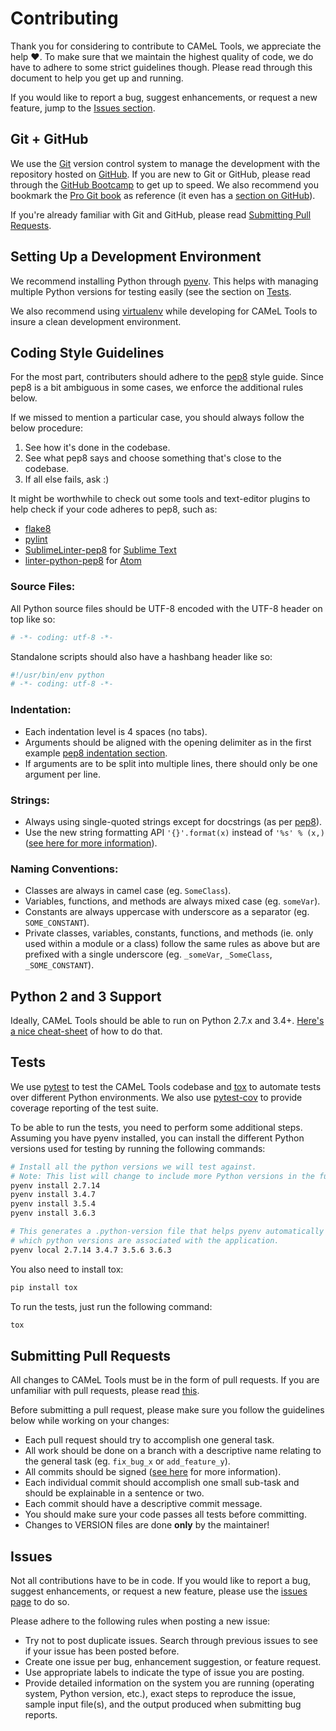# Contributing

Thank you for considering to contribute to CAMeL Tools, we appreciate the help :heart:.
To make sure that we maintain the highest quality of code, we do have to adhere to some strict guidelines though.
Please read through this document to help you get up and running.

If you would like to report a bug, suggest enhancements, or request a new feature, jump to the [Issues section](#issues).


## Git + GitHub
We use the [Git](https://git-scm.com/) version control system to manage the development with the repository hosted on [GitHub](https://github.com).
If you are new to Git or GitHub, please read through the [GitHub Bootcamp](https://help.github.com/categories/bootcamp/) to get up to speed.
We also recommend you bookmark the [Pro Git book](https://git-scm.com/book/en/v2) as reference (it even has a [section on GitHub](https://git-scm.com/book/en/v2/GitHub-Account-Setup-and-Configuration)). 

If you're already familiar with Git and GitHub, please read [Submitting Pull Requests](#submitting-pull-requests).


## Setting Up a Development Environment

We recommend installing Python through [pyenv](https://github.com/pyenv/pyenv).
This helps with managing multiple Python versions for testing easily (see the section on [Tests](#tests).

We also recommend using [virtualenv](https://virtualenv.pypa.io/en/stable/) while developing for CAMeL Tools to insure a clean development environment.


## Coding Style Guidelines
For the most part, contributers should adhere to the [pep8](https://www.python.org/dev/peps/pep-0008) style guide. Since pep8 is a bit ambiguous in some cases, we enforce the additional rules below.

If we missed to mention a particular case, you should always follow the below procedure:

1. See how it's done in the codebase.
2. See what pep8 says and choose something that's close to the codebase.
3. If all else fails, ask :)

It might be worthwhile to check out some tools and text-editor plugins to help check if your code adheres to pep8, such as:

* [flake8](https://pypi.python.org/pypi/flake8)
* [pylint](https://www.pylint.org/)
* [SublimeLinter-pep8](https://github.com/SublimeLinter/SublimeLinter-pep8) for [Sublime Text](https://www.sublimetext.com/)
* [linter-python-pep8](https://atom.io/packages/linter-python-pep8) for [Atom](https://atom.io/)

### Source Files:

All Python source files should be UTF-8 encoded with the UTF-8 header on top like so:

```python
# -*- coding: utf-8 -*-
```

Standalone scripts should also have a hashbang header like so:

```python
#!/usr/bin/env python
# -*- coding: utf-8 -*-
```

### Indentation:

* Each indentation level is 4 spaces (no tabs).
* Arguments should be aligned with the opening delimiter as in the first example [pep8 indentation section](https://www.python.org/dev/peps/pep-0008/#indentation).
* If arguments are to be split into multiple lines, there should only be one argument per line.

### Strings:

* Always using single-quoted strings except for docstrings (as per [pep8](https://www.python.org/dev/peps/pep-0008/#string-quotes)).
* Use the new string formatting API `'{}'.format(x)` instead of `'%s' % (x,)` ([see here for more information](https://pyformat.info/)).

### Naming Conventions:

* Classes are always in camel case (eg. `SomeClass`).
* Variables, functions, and methods are always mixed case (eg. `someVar`).
* Constants are always uppercase with underscore as a separator (eg. `SOME_CONSTANT`).
* Private classes, variables, constants, functions, and methods (ie. only used within a module or a class)
follow the same rules as above but are prefixed with a single underscore (eg. `_someVar`, `_SomeClass`, `_SOME_CONSTANT`).

## Python 2 and 3 Support

Ideally, CAMeL Tools should be able to run on Python 2.7.x and 3.4+.
[Here's a nice cheat-sheet](http://python-future.org/compatible_idioms.html) of how to do that.


## Tests
We use [pytest](https://docs.pytest.org) to test the CAMeL Tools codebase and [tox](https://tox.readthedocs.io/en/latest/) to automate tests over different Python environments.
We also use [pytest-cov](https://pypi.python.org/pypi/pytest-cov/) to provide coverage reporting of the test suite.

To be able to run the tests, you need to perform some additional steps.
Assuming you have pyenv installed, you can install the different Python versions used for testing by running the following commands:

```bash
# Install all the python versions we will test against.
# Note: This list will change to include more Python versions in the future.
pyenv install 2.7.14
pyenv install 3.4.7
pyenv install 3.5.4
pyenv install 3.6.3

# This generates a .python-version file that helps pyenv automatically determine
# which python versions are associated with the application.
pyenv local 2.7.14 3.4.7 3.5.6 3.6.3
```

You also need to install tox:
```bash
pip install tox
```

To run the tests, just run the following command:
```bash
tox
```


## Submitting Pull Requests

All changes to CAMeL Tools must be in the form of pull requests.
If you are unfamiliar with pull requests, please read [this](https://git-scm.com/book/en/v2/GitHub-Contributing-to-a-Project).

Before submitting a pull request, please make sure you follow the guidelines below while working on your changes:

* Each pull request should try to accomplish one general task.
* All work should be done on a branch with a descriptive name relating to the general task (eg. `fix_bug_x` or `add_feature_y`).
* All commits should be signed ([see here](https://help.github.com/articles/signing-commits-with-gpg/) for more information).
* Each individual commit should accomplish one small sub-task and should be explainable in a sentence or two.
* Each commit should have a descriptive commit message.
* You should make sure your code passes all tests before committing.
* Changes to VERSION files are done **only** by the maintainer!


## Issues
Not all contributions have to be in code.
If you would like to report a bug, suggest enhancements, or request a new feature, please use the [issues page](https://github.com/owo/CAMeL_Tools/issues) to do so.

Please adhere to the following rules when posting a new issue:

* Try not to post duplicate issues. Search through previous issues to see if your issue has been posted before.
* Create one issue per bug, enhancement suggestion, or feature request.
* Use appropriate labels to indicate the type of issue you are posting.
* Provide detailed information on the system you are running (operating system, Python version, etc.),
exact steps to reproduce the issue, sample input file(s), and the output produced when submitting bug reports.
